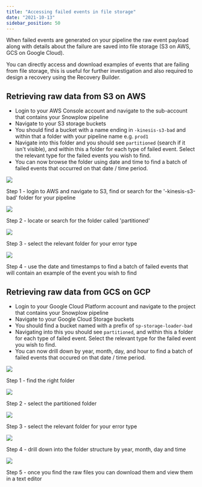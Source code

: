 ```yaml
---
title: "Accessing failed events in file storage"
date: "2021-10-13"
sidebar_position: 50
---
```


When failed events are generated on your pipeline the raw event payload along with details about the failure are saved into file storage (S3 on AWS, GCS on Google Cloud).

You can directly access and download examples of events that are failing from file storage, this is useful for further investigation and also required to design a recovery using the Recovery Builder.

## Retrieving raw data from S3 on AWS

- Login to your AWS Console account and navigate to the sub-account that contains your Snowplow pipeline
- Navigate to your S3 storage buckets
- You should find a bucket with a name ending in `-kinesis-s3-bad` and within that a folder with your pipeline name e.g. `prod1`
- Navigate into this folder and you should see `partitioned` (search if it isn't visible), and within this a folder for each type of failed event. Select the relevant type for the failed events you wish to find.
- You can now browse the folder using date and time to find a batch of failed events that occurred on that date / time period.

![](images/failed-evs-s3-1.jpg)

Step 1 - login to AWS and navigate to S3, find or search for the '-kinesis-s3-bad' folder for your pipeline

![](images/failed-evs-s3-4.jpg)

Step 2 - locate or search for the folder called 'partitioned'

![](images/failed-evs-s3-4.jpg)

Step 3 - select the relevant folder for your error type

![](images/failed-evs-s3-5.jpg)

Step 4 - use the date and timestamps to find a batch of failed events that will contain an example of the event you wish to find

## Retrieving raw data from GCS on GCP

- Login to your Google Cloud Platform account and navigate to the project that contains your Snowplow pipeline
- Navigate to your Google Cloud Storage buckets
- You should find a bucket named with a prefix of `sp-storage-loader-bad`
- Navigating into this you should see `partitioned`, and within this a folder for each type of failed event. Select the relevant type for the failed event you wish to find.
- You can now drill down by year, month, day, and hour to find a batch of failed events that occured on that date / time period.

![](images/failed-evs-gcs-1.jpg)

Step 1 - find the right folder

![](images/failed-evs-gcs-2.jpg)

Step 2 - select the partitioned folder

![](images/failed-evs-gcs-3.jpg)

Step 3 - select the relevant folder for your error type

![](images/failed-evs-gcs-6.jpg)

Step 4 - drill down into the folder structure by year, month, day and time

![](images/failed-evs-gcs-7.jpg)

Step 5 - once you find the raw files you can download them and view them in a text editor
